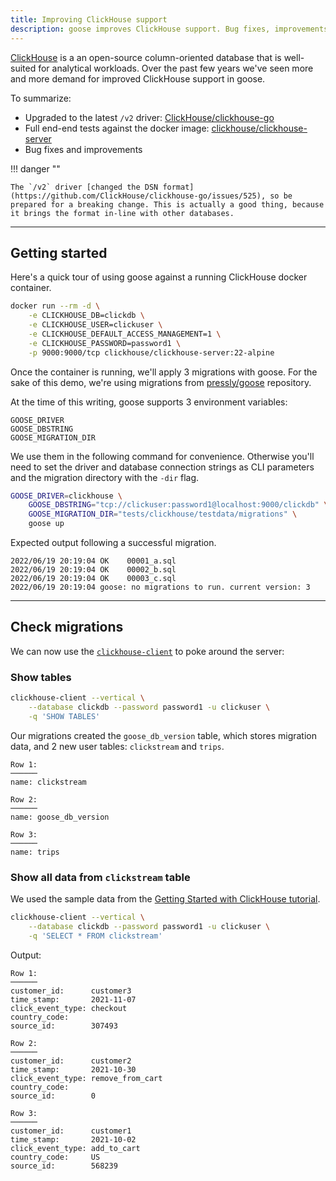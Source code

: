 ```yaml
---
title: Improving ClickHouse support
description: goose improves ClickHouse support. Bug fixes, improvements, full end-end tests and upgrade to ClickHouse/clickhouse-go v2 driver.
---
```


[ClickHouse](https://clickhouse.com/) is a an open-source column-oriented database that is well-suited for analytical workloads. Over the past few years we've seen more and more demand for improved ClickHouse support in goose.

To summarize:

- Upgraded to the latest `/v2` driver: [ClickHouse/clickhouse-go](https://github.com/ClickHouse/clickhouse-go)
- Full end-end tests against the docker image: [clickhouse/clickhouse-server](https://hub.docker.com/r/clickhouse/clickhouse-server/)
- Bug fixes and improvements

!!! danger ""

    The `/v2` driver [changed the DSN format](https://github.com/ClickHouse/clickhouse-go/issues/525), so be prepared for a breaking change. This is actually a good thing, because it brings the format in-line with other databases.

---

## Getting started

Here's a quick tour of using goose against a running ClickHouse docker container.

```bash
docker run --rm -d \
    -e CLICKHOUSE_DB=clickdb \
    -e CLICKHOUSE_USER=clickuser \
    -e CLICKHOUSE_DEFAULT_ACCESS_MANAGEMENT=1 \
    -e CLICKHOUSE_PASSWORD=password1 \
    -p 9000:9000/tcp clickhouse/clickhouse-server:22-alpine
```

Once the container is running, we'll apply 3 migrations with goose. For the sake of this demo, we're using migrations from [pressly/goose](http://github.com/pressly/goose) repository.


At the time of this writing, goose supports 3 environment variables:

    GOOSE_DRIVER
    GOOSE_DBSTRING
    GOOSE_MIGRATION_DIR

We use them in the following command for convenience. Otherwise you'll need to set the driver and database connection strings as CLI parameters and the migration directory with the `-dir` flag.

```bash
GOOSE_DRIVER=clickhouse \
    GOOSE_DBSTRING="tcp://clickuser:password1@localhost:9000/clickdb" \
    GOOSE_MIGRATION_DIR="tests/clickhouse/testdata/migrations" \
    goose up
```

Expected output following a successful migration.

```
2022/06/19 20:19:04 OK    00001_a.sql
2022/06/19 20:19:04 OK    00002_b.sql
2022/06/19 20:19:04 OK    00003_c.sql
2022/06/19 20:19:04 goose: no migrations to run. current version: 3
```

---

## Check migrations

We can now use the [`clickhouse-client`](https://clickhouse.com/docs/en/interfaces/cli) to poke around the server:

### **Show tables**

```bash
clickhouse-client --vertical \
    --database clickdb --password password1 -u clickuser \
    -q 'SHOW TABLES'
```

Our migrations created the `goose_db_version` table, which stores migration data, and 2 new user tables: `clickstream` and `trips`.

```
Row 1:
──────
name: clickstream

Row 2:
──────
name: goose_db_version

Row 3:
──────
name: trips
```

### **Show all data from `clickstream` table**

We used the sample data from the [Getting Started with ClickHouse tutorial](https://clickhouse.com/learn/lessons/gettingstarted/).


```bash
clickhouse-client --vertical \
    --database clickdb --password password1 -u clickuser \
    -q 'SELECT * FROM clickstream'
```

Output:

```
Row 1:
──────
customer_id:      customer3
time_stamp:       2021-11-07
click_event_type: checkout
country_code:     
source_id:        307493

Row 2:
──────
customer_id:      customer2
time_stamp:       2021-10-30
click_event_type: remove_from_cart
country_code:     
source_id:        0

Row 3:
──────
customer_id:      customer1
time_stamp:       2021-10-02
click_event_type: add_to_cart
country_code:     US
source_id:        568239
```

